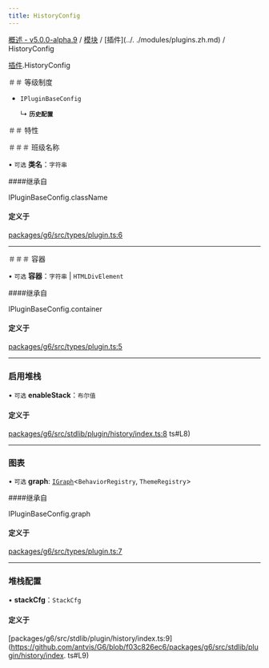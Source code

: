 ```yaml
---
title: HistoryConfig
---
```


[概述 - v5.0.0-alpha.9](../../README.zh.md) / [模块](../../modules.zh.md) / [插件](../. ./modules/plugins.zh.md) / HistoryConfig 

 [插件](../../modules/plugins.zh.md).HistoryConfig 

 ＃＃ 等级制度 

 - `IPluginBaseConfig` 

   ↳ **`历史配置`** 

 ＃＃ 特性 

 ＃＃＃ 班级名称 

 • `可选` **类名**：`字符串` 

 ####继承自 

 IPluginBaseConfig.className 

 #### 定义于 

 [packages/g6/src/types/plugin.ts:6](https://github.com/antvis/G6/blob/f03c826ec6/packages/g6/src/types/plugin.ts#L6) 

 ___ 

 ＃＃＃ 容器 

 • `可选` **容器**：`字符串` \| `HTMLDivElement` 

 ####继承自 

 IPluginBaseConfig.container 

 #### 定义于 

 [packages/g6/src/types/plugin.ts:5](https://github.com/antvis/G6/blob/f03c826ec6/packages/g6/src/types/plugin.ts#L5) 

 ___ 

 ### 启用堆栈 

 • `可选` **enableStack**：`布尔值` 

 #### 定义于 

 [packages/g6/src/stdlib/plugin/history/index.ts:8](https://github.com/antvis/G6/blob/f03c826ec6/packages/g6/src/stdlib/plugin/history/index.ts) ts#L8) 

 ___ 

 ### 图表 

 • `可选` **graph**: [`IGraph`](../graph/IGraph.zh.md)<`BehaviorRegistry`, `ThemeRegistry`\> 

 ####继承自 

 IPluginBaseConfig.graph 

 #### 定义于 

 [packages/g6/src/types/plugin.ts:7](https://github.com/antvis/G6/blob/f03c826ec6/packages/g6/src/types/plugin.ts#L7) 

 ___ 

 ### 堆栈配置 

 • **stackCfg**：`StackCfg` 

 #### 定义于 

 [packages/g6/src/stdlib/plugin/history/index.ts:9](https://github.com/antvis/G6/blob/f03c826ec6/packages/g6/src/stdlib/plugin/history/index. ts#L9)